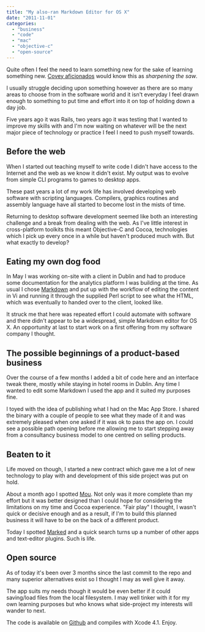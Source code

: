 ```yaml
---
title: "My also-ran Markdown Editor for OS X"
date: "2011-11-01"
categories: 
  - "business"
  - "code"
  - "mac"
  - "objective-c"
  - "open-source"
---
```


Quite often I feel the need to learn something new for the sake of learning something new. [Covey aficionados](http://en.wikipedia.org/wiki/The_Seven_Habits_of_Highly_Effective_People) would know this as _sharpening the saw_.

I usually struggle deciding upon something however as there are so many areas to choose from in the software world and it isn't everyday I feel drawn enough to something to put time and effort into it on top of holding down a day job.

Five years ago it was Rails, two years ago it was testing that I wanted to improve my skills with and I'm now waiting on whatever will be the next major piece of technology or practice I feel I need to push myself towards.

## Before the web

When I started out teaching myself to write code I didn't have access to the Internet and the web as we know it didn't exist. My output was to evolve from simple CLI programs to games to desktop apps.

These past years a lot of my work life has involved developing web software with scripting languages. Compilers, graphics routines and assembly language have all started to become lost in the mists of time.

Returning to desktop software development seemed like both an interesting challenge and a break from dealing with the web. As I've little interest in cross-platform toolkits this meant Objective-C and Cocoa, technologies which I pick up every once in a while but haven't produced much with. But what exactly to develop?

## Eating my own dog food

In May I was working on-site with a client in Dublin and had to produce some documentation for the analytics platform I was building at the time. As usual I chose [Markdown](http://daringfireball.net/projects/markdown/) and put up with the workflow of editing the content in Vi and running it through the supplied Perl script to see what the HTML, which was eventually to handed over to the client, looked like.

It struck me that here was repeated effort I could automate with software and there didn't appear to be a widespread, simple Markdown editor for OS X. An opportunity at last to start work on a first offering from my software company I thought.

## The possible beginnings of a product-based business

Over the course of a few months I added a bit of code here and an interface tweak there, mostly while staying in hotel rooms in Dublin. Any time I wanted to edit some Markdown I used the app and it suited my purposes fine.

I toyed with the idea of publishing what I had on the Mac App Store. I shared the binary with a couple of people to see what they made of it and was extremely pleased when one asked if it was ok to pass the app on. I could see a possible path opening before me allowing me to start stepping away from a consultancy business model to one centred on selling products.

## Beaten to it

Life moved on though, I started a new contract which gave me a lot of new technology to play with and development of this side project was put on hold.

About a month ago I spotted [Mou](http://mouapp.com/). Not only was it more complete than my effort but it was better designed than I could hope for considering the limitations on my time and Cocoa experience. "Fair play" I thought, I wasn't quick or decisive enough and as a result, if I'm to build this planned business it will have to be on the back of a different product.

Today I spotted [Marked](http://markedapp.com/) and a quick search turns up a number of other apps and text-editor plugins. Such is life.

## Open source

As of today it's been over 3 months since the last commit to the repo and many superior alternatives exist so I thought I may as well give it away.

The app suits my needs though it would be even better if it could saving/load files from the local filesystem. I may well tinker with it for my own learning purposes but who knows what side-project my interests will wander to next.

The code is available on [Github](https://github.com/stevenwilkin/markdown-app) and compiles with Xcode 4.1. Enjoy.
